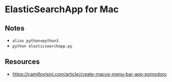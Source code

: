# ElasticSearchApp for Mac

## Notes
* `alias python=python3`
* `python elasticsearchapp.py`

## Resources
* https://camillovisini.com/article/create-macos-menu-bar-app-pomodoro
